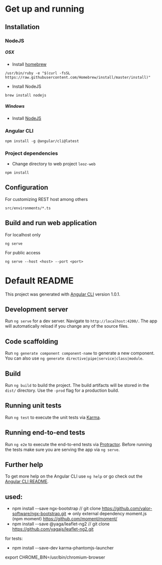 # Get up and running

## Installation

### NodeJS

##### OSX

* Install [homebrew](https://brew.sh)

```
/usr/bin/ruby -e "$(curl -fsSL https://raw.githubusercontent.com/Homebrew/install/master/install)"
```

* Install NodeJS

```
brew install nodejs
```

##### Windows

* Install [NodeJS](https://nodejs.org/en/download/current/) 

### Angular CLI

```
npm install -g @angular/cli@latest
```

### Project dependencies

* Change directory to web project `leoz-web`

```
npm install
```

## Configuration

For customizing REST host among others

`src/environments/*.ts`

## Build and run web application

For localhost only

```
ng serve
```

For public access

```
ng serve --host <host> --port <port>
```

# Default README

This project was generated with [Angular CLI](https://github.com/angular/angular-cli) version 1.0.1.

## Development server

Run `ng serve` for a dev server. Navigate to `http://localhost:4200/`. The app will automatically reload if you change any of the source files.

## Code scaffolding

Run `ng generate component component-name` to generate a new component. You can also use `ng generate directive|pipe|service|class|module`.

## Build

Run `ng build` to build the project. The build artifacts will be stored in the `dist/` directory. Use the `-prod` flag for a production build.

## Running unit tests

Run `ng test` to execute the unit tests via [Karma](https://karma-runner.github.io).

## Running end-to-end tests

Run `ng e2e` to execute the end-to-end tests via [Protractor](http://www.protractortest.org/).
Before running the tests make sure you are serving the app via `ng serve`.

## Further help

To get more help on the Angular CLI use `ng help` or go check out the [Angular CLI README](https://github.com/angular/angular-cli/blob/master/README.md).

## used:
- npm install --save ngx-bootstrap // git clone https://github.com/valor-software/ngx-bootstrap.git
  => only external dependency moment.js (npm moment) https://github.com/moment/moment/
- npm install --save @yaga/leaflet-ng2 // git clone https://github.com/yagajs/leaflet-ng2.git

for tests:
- npm install --save-dev karma-phantomjs-launcher

export CHROME_BIN=/usr/bin/chromium-browser
